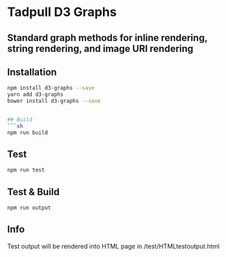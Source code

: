 # Tadpull D3 Graphs
## Standard graph methods for inline rendering, string rendering, and image URI rendering

## Installation 
```sh
npm install d3-graphs --save
yarn add d3-graphs
bower install d3-graphs --save


## Build
```sh
npm run build
```

## Test
```sh
npm run test
```

## Test & Build
```sh
npm run output
```

## Info
Test output will be rendered into HTML page in /test/HTMLtestoutput.html
